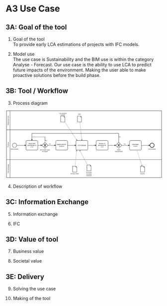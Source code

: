 # A3 Use Case


## 3A: Goal of the tool

1. Goal of the tool  
To provide early LCA estimations of projects with IFC models.

2. Model use  
The use case is Sustainability and the BIM use is within the category Analyse - Forecast. Our use case is the ability to use LCA to predict future impacts of the environment. Making the user able to make proactive solutions before the build phase.

## 3B: Tool / Workflow

3. Process diagram  
<img src="./A1/Images/Preliminary BPMN.svg">

4. Description of workflow  

## 3C: Information Exchange

5. Information exchange

6. IFC

## 3D: Value of tool

7. Business value

8. Societal value

## 3E: Delivery

9. Solving the use case

10. Making of the tool

